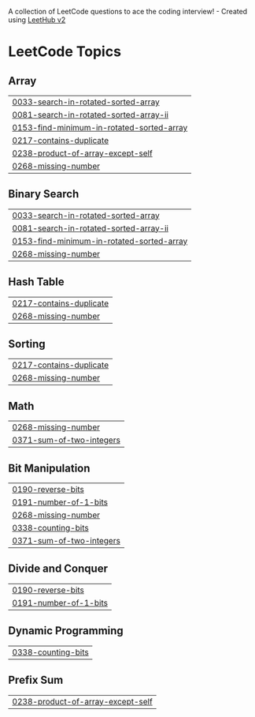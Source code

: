 A collection of LeetCode questions to ace the coding interview! - Created using [LeetHub v2](https://github.com/arunbhardwaj/LeetHub-2.0)
<!---LeetCode Topics Start-->
# LeetCode Topics
## Array
|  |
| ------- |
| [0033-search-in-rotated-sorted-array](https://github.com/Sarang0711/Daily_Programming_Challenge/tree/master/0033-search-in-rotated-sorted-array) |
| [0081-search-in-rotated-sorted-array-ii](https://github.com/Sarang0711/Daily_Programming_Challenge/tree/master/0081-search-in-rotated-sorted-array-ii) |
| [0153-find-minimum-in-rotated-sorted-array](https://github.com/Sarang0711/Daily_Programming_Challenge/tree/master/0153-find-minimum-in-rotated-sorted-array) |
| [0217-contains-duplicate](https://github.com/Sarang0711/Daily_Programming_Challenge/tree/master/0217-contains-duplicate) |
| [0238-product-of-array-except-self](https://github.com/Sarang0711/Daily_Programming_Challenge/tree/master/0238-product-of-array-except-self) |
| [0268-missing-number](https://github.com/Sarang0711/Daily_Programming_Challenge/tree/master/0268-missing-number) |
## Binary Search
|  |
| ------- |
| [0033-search-in-rotated-sorted-array](https://github.com/Sarang0711/Daily_Programming_Challenge/tree/master/0033-search-in-rotated-sorted-array) |
| [0081-search-in-rotated-sorted-array-ii](https://github.com/Sarang0711/Daily_Programming_Challenge/tree/master/0081-search-in-rotated-sorted-array-ii) |
| [0153-find-minimum-in-rotated-sorted-array](https://github.com/Sarang0711/Daily_Programming_Challenge/tree/master/0153-find-minimum-in-rotated-sorted-array) |
| [0268-missing-number](https://github.com/Sarang0711/Daily_Programming_Challenge/tree/master/0268-missing-number) |
## Hash Table
|  |
| ------- |
| [0217-contains-duplicate](https://github.com/Sarang0711/Daily_Programming_Challenge/tree/master/0217-contains-duplicate) |
| [0268-missing-number](https://github.com/Sarang0711/Daily_Programming_Challenge/tree/master/0268-missing-number) |
## Sorting
|  |
| ------- |
| [0217-contains-duplicate](https://github.com/Sarang0711/Daily_Programming_Challenge/tree/master/0217-contains-duplicate) |
| [0268-missing-number](https://github.com/Sarang0711/Daily_Programming_Challenge/tree/master/0268-missing-number) |
## Math
|  |
| ------- |
| [0268-missing-number](https://github.com/Sarang0711/Daily_Programming_Challenge/tree/master/0268-missing-number) |
| [0371-sum-of-two-integers](https://github.com/Sarang0711/Daily_Programming_Challenge/tree/master/0371-sum-of-two-integers) |
## Bit Manipulation
|  |
| ------- |
| [0190-reverse-bits](https://github.com/Sarang0711/Daily_Programming_Challenge/tree/master/0190-reverse-bits) |
| [0191-number-of-1-bits](https://github.com/Sarang0711/Daily_Programming_Challenge/tree/master/0191-number-of-1-bits) |
| [0268-missing-number](https://github.com/Sarang0711/Daily_Programming_Challenge/tree/master/0268-missing-number) |
| [0338-counting-bits](https://github.com/Sarang0711/Daily_Programming_Challenge/tree/master/0338-counting-bits) |
| [0371-sum-of-two-integers](https://github.com/Sarang0711/Daily_Programming_Challenge/tree/master/0371-sum-of-two-integers) |
## Divide and Conquer
|  |
| ------- |
| [0190-reverse-bits](https://github.com/Sarang0711/Daily_Programming_Challenge/tree/master/0190-reverse-bits) |
| [0191-number-of-1-bits](https://github.com/Sarang0711/Daily_Programming_Challenge/tree/master/0191-number-of-1-bits) |
## Dynamic Programming
|  |
| ------- |
| [0338-counting-bits](https://github.com/Sarang0711/Daily_Programming_Challenge/tree/master/0338-counting-bits) |
## Prefix Sum
|  |
| ------- |
| [0238-product-of-array-except-self](https://github.com/Sarang0711/Daily_Programming_Challenge/tree/master/0238-product-of-array-except-self) |
<!---LeetCode Topics End-->